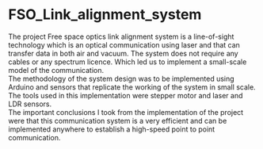 # FSO_Link_alignment_system

The project Free space optics link alignment system is a line-of-sight technology which is an optical communication using laser and that can transfer data in both air and vacuum. The system does not require any cables or any spectrum licence. Which led us to implement a small-scale model of the communication.  		   
The methodology of the system design was to be implemented using Arduino and sensors that replicate the working of the system in small scale. The tools used in this implementation were stepper motor and laser and LDR sensors. 						     
The important conclusions I took from the implementation of the project were that this communication system is a very efficient and can be implemented anywhere to establish a high-speed point to point communication.
